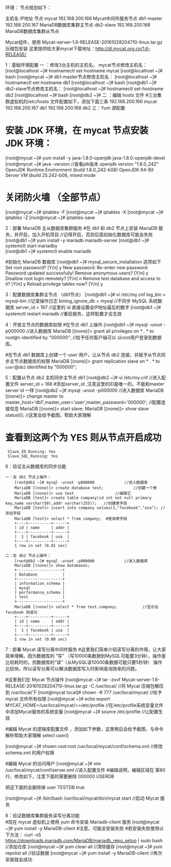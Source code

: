 环境：	节点规划如下：

主机名		IP地址			节点
mycat         192.168.200.166		Mycat中间件服务节点
db1-master    192.168.200.167		MariaDB数据库集群主节点
db2-slave     192.168.200.168		MariaDB数据库集群从节点

Mycat组件，使用 Mycat-server-1.6-RELEASE-20161028204710-linux.tar.gz 压缩包安装
这里提供给大家mycat下载地址：http://dl.mycat.org.cn/1.6-RELEASE/

1：基础环境配置
	一 ：修改3台主机的主机名。
		mycat节点修改主机名：
			[root@localhost ~]# hostnamectl set-hostname mycat
			[root@localhost ~]# bash
			[root@mycat ~]#
		db1-master节点修改主机名：
			[root@localhost ~]# hostnamectl set-hostname db1
			[root@localhost ~]# bash
			[root@db1 ~]# 
		db2-slave节点修改主机名：
			[root@localhost ~]# hostnamectl set-hostname db2
			[root@localhost ~]# bash
			[root@db2 ~]# 
	二 ：编辑 hosts 文件
		#三台集群虚拟机的/etc/hosts 文件配置如下，添加下面三条
			192.168.200.166         mycat
			192.168.200.167         db1
			192.168.200.168         db2
	三：Yum 源配置

# 安装 JDK 环境，在 mycat 节点安装 JDK 环境：
[root@mycat ~]# yum install -y java-1.8.0-openjdk java-1.8.0-openjdk-devel
[root@mycat ~]# java -version		//查看jdk版本
openjdk version "1.8.0_242"
OpenJDK Runtime Environment (build 1.8.0_242-b08)
OpenJDK 64-Bit Server VM (build 25.242-b08, mixed mode

# 关闭防火墙 （全部节点）
[root@mycat ~]# iptables -F
[root@mycat ~]# iptables -X
[root@mycat ~]# iptables -Z
[root@mycat ~]# iptables-save

2：部署 MariaDB 主从数据库集群服务
#在 db1 和 db2 节点上安装 MariaDB 服务，并开启，加入开机项目  //记得开启，否则后面初始化数据库可能会失败
[root@db1 ~]# yum install -y mariadb mariadb-server
[root@db1 ~]# systemctl start mariadby                  
[root@db1 ~]# systemctl enable mariadb

#初始化 MariaDB 数据库
[root@db1 ~]# mysql_secure_installation 
选项如下
	Set root password? [Y/n] y
	New password: 
	Re-enter new password: 
	Password updated successfully!
	Remove anonymous users? [Y/n] y
	Disallow root login remotely? [Y/n] n
	Remove test database and access to it? [Y/n] y
	Reload privilege tables now? [Y/n] y

3：配置数据库集群主节点 （db1节点）
[root@db1 ~]# vi /etc/my.cnf
	log_bin = mysql-bin		//记录操作日志
	binlog_ignore_db = mysql	//不同步 MySQL 系统数据库
	server_id = 167			//这里的 id 直接设置会IP地址最后的数字
[root@db1 ~]# systemctl restart mariadb		//重启服务，这样配置才会生效

4：开放主节点的数据库权限
#在节点 db1 上操作
[root@db1 ~]# mysql -uroot -p000000	//进入数据库
MariaDB [(none)]> grant all privileges on * . * to root@`%` identified by "000000";	//给予任何客户端可以 以root用户登录到数据库。

#在节点 db1 数据库上创建一个 user 用户，让从节点 db2 连接，并赋予从节点同步主节点数据库的权限
MariaDB [(none)]> grant replication slave on * . * to `user`@`db2` identified by "000000";

5：配置从节点 db2 主机同步主节点 db1
[root@db2 ~]# vi /etc/my.cnf		//进入配置文件
server_id = 168	#添加server_id ,注意这里的ID是唯一的，不能和master server id 一样
[root@db2 ~]# mysql -uroot -p000000	//进入数据库
MariaDB [(none)]> change master to master_host='db1',master_user='user',master_password='000000';	//配置连接信息
MariaDB [(none)]> start slave;
MariaDB [(none)]> show slave status\G;	//这里会给予截图，帮助大家理解
# 查看到这两个为 YES 则从节点开启成功
     Slave_IO_Running: Yes
     Slave_SQL_Running: Yes

6：验证主从数据库的同步功能

	一：在 db1 节点上操作：
		[root@db1 ~]# mysql -uroot -p000000				//进入数据库
		MariaDB [(none)]> create database test;				//创建一个表
		MariaDB [(none)]> use test					//编辑它
		MariaDB [test]> create table company(id int not null primary key,name varchar(50),addr varchar(255));	//创建表字段
		MariaDB [test]> insert into company values(1,"facebook","usa");	//添加字段
		MariaDB [test]> select * from company;	#查询表字段
		+----+----------+------+
		| id | name     | addr |
		+----+----------+------+
		|  1 | facebook | usa  |
		+----+----------+------+
		1 row in set (0.01 sec)	

	二：在 db2 节点上操作：
		[root@db2 ~]# mysql -uroot -p000000				//进入数据库
		MariaDB [(none)]> show databases;
		+--------------------+
		| Database           |
		+--------------------+
		| information_schema |
		| mysql              |
		| performance_schema |
		| test               |
		+--------------------+
		MariaDB [(none)]> select * from test.company;			//显示出facebook 则成功
		+----+----------+------+
		| id | name     | addr |
		+----+----------+------+
		|  1 | facebook | usa  |
		+----+----------+------+
		1 row in set (0.00 sec)

7：部署 Mycat 读写分离中间件服务
#这里我们简单介绍读写分离的作用，让大家简单理解。因为数据库的 “写” （写10000条数据到MySQL可能要3分钟），操作是比较耗时的，但数据库的“读”（从MySQL读10000条数据可能只要5秒钟）
操作比较快，所以读写分离可以解决数据库写入时影响查询效率的问题。

#这里我们在 Mycat 节点操作
[root@mycat ~]# tar -zxvf Mycat-server-1.6-RELEASE-20161028204710-linux.tar.gz -C /usr/local/		//将 Mycat 压缩包解压到 /usr/local/下
[root@mycat local]# chown -R 777 /usr/local/mycat/							//给予 mycat 文件所有权限
[root@mycat ~]# echo export MYCAT_HOME=/usr/local/mycat/>>/etc/profile					//在/etc/profile系统变量文件中添加Mycat服务的系统变量
[root@mycat ~]# source /etc/profile									//让配置生效

#编辑 Mycat 的逻辑库配置文件 ，添加如下参数，这里稍后会给予截图，与命令解析帮助大家理解
<schema name="USERDB" checkSQLschema="true" sqlMaxLimit="100" dataNode="dn1">
</schema>
<dataNode name="dn1" dataHost="localhost1" database="test" />
<dataHost name="localhost1" maxCon="1000" minCon="10" balance="3" dbType="mysql" dbDriver="native" writeType="0" switchType="1"  slaveThreshold="100" >
        <heartbeat>select user()</heartbeat>
        <writeHost host="hostM1" url="192.168.200.167:3306" user="root" password="000000">
                <readHost host="hostS1" url="192.168.200.168:3306" user="root" password="000000" />
        </writeHost>
</dataHost>

[root@mycat ~]# chown root:root /usr/local/mycat/conf/schema.xml 	//修改 schema.xml 的用户权限

#编辑 Mycat 的访问用户
[root@mycat ~]# vim /usr/local/mycat/conf/server.xml			//进入配置文件
#编辑说明，编辑区域在 第80行，修改如下，注意下面的需要删除
   <user name="root">
                <property name="password">000000</property>
                <property name="schemas">USERDB</property>

把这下面的全删除掉
       <user name="user">
               <property name="password">user</property>
                <property name="schemas">TESTDB</property>
               <property name="readOnly">true</property>
        </user>

[root@mycat ~]# /bin/bash /usr/local/mycat/bin/mycat start		//启动 Mycat 服务

8：验证数据库集群服务读写分离功能	
#现在 mycat 虚拟机上使用 yum 命令安装 Mariadb-client 服务
[root@mycat ~]# yum install -y MariaDB-client	#注意，可能会安装失败
#若安装失败使用以下方法：
	curl -sS https://downloads.mariadb.com/MariaDB/mariadb_repo_setup | sudo bash	//添加仓库
	[root@mycat ~]# yum clean all			//清除缓存
	[root@mycat ~]# yum repolist all		//验证数据
	[root@mycat ~]# yum install -y MariaDB-client	//再次安装就会成功

	

